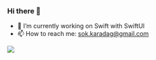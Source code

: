 ### Hi there 👋

- 🔭 I’m currently working on Swift with SwiftUI
- 📫 How to reach me: sok.karadag@gmail.com
<!--
**soKaradag/soKaradag** is a ✨ _special_ ✨ repository because its `README.md` (this file) appears on your GitHub profile.

Here are some ideas to get you started:

- 🌱 I’m currently learning ...
- 👯 I’m looking to collaborate on ...
- 🤔 I’m looking for help with ...
- 💬 Ask me about ...
- 😄 Pronouns: ...
- ⚡ Fun fact: ...
-->
<img src="https://github-readme-stats.vercel.app/api?username=soKaradag&&show_icons=true&title_color=ffffff&icon_color=bb2acf&text_color=daf7dc&bg_color=151515">
